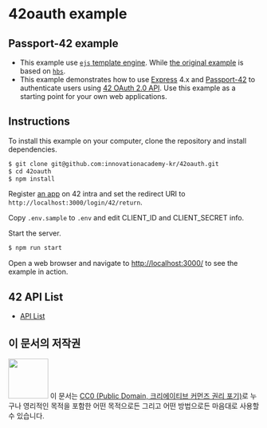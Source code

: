 # 42oauth example

## Passport-42 example

* This example use [`ejs` template engine](https://ejs.co/).
While [the original example](https://github.com/pandark/passport-42-example)
is based on [`hbs`](https://handlebarsjs.com/).
* This example demonstrates how to use [Express](http://expressjs.com/) 4.x and
[Passport-42](http://www.passportjs.org/packages/passport-42/) to authenticate
users using [42 OAuth 2.0 API](https://api.intra.42.fr/apidoc).
Use this example as a starting point for your own web applications.

## Instructions

To install this example on your computer, clone the repository and install
dependencies.

```bash
$ git clone git@github.com:innovationacademy-kr/42oauth.git
$ cd 42oauth
$ npm install
```

Register [an app](https://profile.intra.42.fr/oauth/applications) on 42 intra
and set the redirect URI to `http://localhost:3000/login/42/return`.

Copy `.env.sample` to `.env` and edit CLIENT_ID and CLIENT_SECRET info.

Start the server.

```bash
$ npm run start
```

Open a web browser and navigate to
[http://localhost:3000/](http://127.0.0.1:3000/)
to see the example in action.

## 42 API List
* [API List](./docs/42api.md)

## 이 문서의 저작권

<img src="https://mirrors.creativecommons.org/presskit/buttons/88x31/png/cc-zero.png" width="80px"></img>
이 문서는 [CC0 (Public Domain, 크리에이티브 커먼즈 권리 포기)](LICENSE)로 누구나 영리적인 목적을 포함한 어떤 목적으로든 그리고 어떤 방법으로든 마음대로 사용할 수 있습니다.
